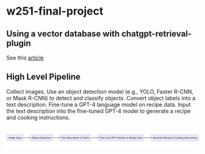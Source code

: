 # w251-final-project

## Using a vector database with chatgpt-retrieval-plugin 

See this [article](https://betterprogramming.pub/enhancing-chatgpt-with-infinite-external-memory-using-vector-database-and-chatgpt-retrieval-plugin-b6f4ea16ab8)


## High Level Pipeline

Collect images.
Use an object detection model (e.g., YOLO, Faster R-CNN, or Mask R-CNN) to detect and classify objects.
Convert object labels into a text description.
Fine-tune a GPT-4 language model on recipe data.
Input the text description into the fine-tuned GPT-4 model to generate a recipe and cooking instructions.

![Pipeline Diagram](pipeline.png)



